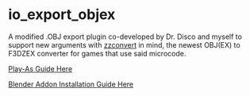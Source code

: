 # io_export_objex

A modified .OBJ export plugin co-developed by Dr. Disco and myself to support new arguments with [zzconvert](http://www.z64.me/tools) in mind, the newest OBJ(EX) to F3DZEX converter for games that use said microcode.

[Play-As Guide Here](http://www.z64.me/guides/blender-play-as)

[Blender Addon Installation Guide Here](https://docs.blender.org/manual/en/dev/preferences/addons.html)


